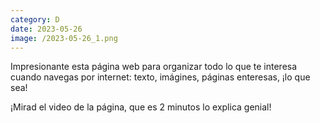 ```yaml
--- 
category: D 
date: 2023-05-26 
image: /2023-05-26_1.png 
--- 
```


Impresionante esta página web para organizar todo lo que te interesa cuando navegas por internet: texto, imágines, páginas enteresas, ¡lo que sea!

¡Mirad el video de la página, que es 2 minutos lo explica genial!